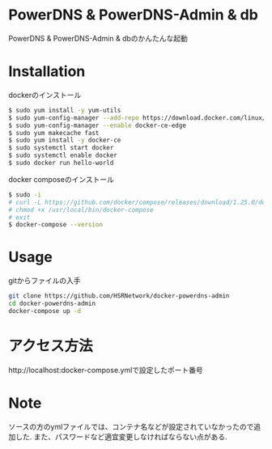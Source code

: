 # PowerDNS & PowerDNS-Admin & db
 
PowerDNS & PowerDNS-Admin & dbのかんたんな起動
  
# Installation
 
dockerのインストール
 
```bash
$ sudo yum install -y yum-utils
$ sudo yum-config-manager --add-repo https://download.docker.com/linux/centos/docker-ce.repo
$ sudo yum-config-manager --enable docker-ce-edge
$ sudo yum makecache fast
$ sudo yum install -y docker-ce
$ sudo systemctl start docker
$ sudo systemctl enable docker
$ sudo docker run hello-world
```

docker composeのインストール
```bash
$ sudo -i
# curl -L https://github.com/docker/compose/releases/download/1.25.0/docker-compose-`uname -s`-`uname -m` > /usr/local/bin/docker-compose
# chmod +x /usr/local/bin/docker-compose
# exit
$ docker-compose --version
```


# Usage
 
gitからファイルの入手
 
```bash
git clone https://github.com/HSRNetwork/docker-powerdns-admin
cd docker-powerdns-admin
docker-compose up -d
```
# アクセス方法
http://localhost:docker-compose.ymlで設定したポート番号
 
# Note
 
ソースの方のymlファイルでは、コンテナ名などが設定されていなかったので追加した.
また、パスワードなど適宜変更しなければならない点がある.
 



